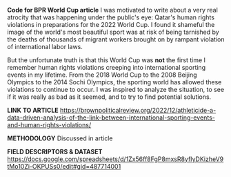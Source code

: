 **Code for BPR World Cup article**
I was motivated to write about a very real atrocity that was happening under the public's eye: Qatar's human rights violations in preparations for the 2022 World Cup. I found it shameful
the image of the world's most beautiful sport was at risk of being tarnished by the deaths of thousands of migrant workers brought on by rampant violation of international labor laws.

But the unfortunate truth is that this World Cup was **not** the first time I remember human rights violations creeping into international sporting events in my lifetime. From the 2018
World Cup to the 2008 Beijing Olympics to the 2014 Sochi Olympics, the sporting world has allowed these violations to continue to occur. I was inspired to analyze the situation, to see if
it was really as bad as it seemed, and to try to find potential solutions.

**LINK TO ARTICLE**
https://brownpoliticalreview.org/2022/12/athleticide-a-data-driven-analysis-of-the-link-between-international-sporting-events-and-human-rights-violations/

**METHODOLOGY**
Discussed in article

**FIELD DESCRIPTORS & DATASET**
https://docs.google.com/spreadsheets/d/1Zx56ff8FgP8mxsR8yfIyDKizheV9tMo10Zi-OKPUSs0/edit#gid=487714001
